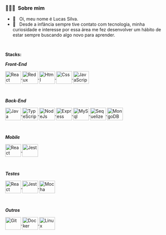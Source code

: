 <h3> 👨🏻‍💻 &nbsp;Sobre mim </h3>

- 👋 &nbsp; Oi, meu nome é Lucas Silva.
- 🤔 &nbsp; Desde a infância sempre tive contato com tecnologia, minha curiosidade e interesse por essa área me fez desenvolver um hábito de estar sempre buscando algo novo para aprender.
<br>

**Stacks:**

***Front-End***
<p align="left">
  <a href="https://reactjs.org/">
    <img align="center" alt="React" height="40" width="50" src="https://cdn.jsdelivr.net/gh/devicons/devicon/icons/react/react-original-wordmark.svg">
  </a>
  <a href="https://redux.js.org/">
    <img align="center" alt="Redux" height="40" width="50" src="https://cdn.jsdelivr.net/gh/devicons/devicon/icons/redux/redux-original.svg">
  </a>
  <a href="https://en.wikipedia.org/wiki/HTML">
    <img align="center" alt="Html" height="40" width="50" src="https://cdn.jsdelivr.net/gh/devicons/devicon/icons/html5/html5-plain-wordmark.svg">
  </a>
  <a href="https://en.wikipedia.org/wiki/CSS">
    <img align="center" alt="Css" height="40" width="50" src="https://cdn.jsdelivr.net/gh/devicons/devicon/icons/css3/css3-plain-wordmark.svg">
  </a>
  <a href="https://en.wikipedia.org/wiki/JavaScript">
    <img align="center" alt="JavaScript" height="40" width="50" src="https://cdn.jsdelivr.net/gh/devicons/devicon/icons/javascript/javascript-original.svg">
  </a>
</p>
<br>

***Back-End***
<p align="left">
  <a href="https://www.python.org/">
    <img align="center" alt="Java" height="40" width="50" src="https://cdn.jsdelivr.net/gh/devicons/devicon/icons/python/python-original-wordmark.svg">
  </a>
  <a href="https://www.typescriptlang.org/">
    <img align="center" alt="TypeScript" height="40" width="50" src="https://cdn.jsdelivr.net/gh/devicons/devicon/icons/typescript/typescript-original.svg">
  </a>
  <a href="https://nodejs.org/en/">
    <img align="center" alt="NodeJs" height="40" width="50" src="https://cdn.jsdelivr.net/gh/devicons/devicon/icons/nodejs/nodejs-original.svg">
  </a>
  <a href="http://expressjs.com/">
    <img align="center" alt="Express" height="40" width="50" src="https://cdn.jsdelivr.net/gh/devicons/devicon/icons/express/express-original.svg">
  </a>
  <a href="https://www.mysql.com/">
    <img align="center" alt="MySql" height="40" width="50" src="https://cdn.jsdelivr.net/gh/devicons/devicon/icons/mysql/mysql-original-wordmark.svg">
  </a>
  <a href="https://sequelize.org/">
    <img align="center" alt="Sequelize" height="40" width="50" src="https://cdn.jsdelivr.net/gh/devicons/devicon/icons/sequelize/sequelize-original.svg">
  </a>
  <a href="https://www.mongodb.com/">
    <img align="center" alt="MongoDB" height="40" width="50" src="https://cdn.jsdelivr.net/gh/devicons/devicon/icons/mongodb/mongodb-plain-wordmark.svg">
  </a>
</p>
<br>

***Mobile***
<p align="left">
  <a href="https://reactnative.dev/">
    <img align="center" alt="React Testing Library" height="40" width="50" src="https://cdn.jsdelivr.net/gh/devicons/devicon/icons/react/react-original.svg">
  </a>
  <a href="https://expo.dev/">
    <img align="center" alt="Jest" height="40" width="50" src="https://www.svgrepo.com/show/373753/light-expo.svg">
  </a>
</p>
<br>

***Testes***
<p align="left">
  <a href="https://testing-library.com/">
    <img align="center" alt="React Testing Library" height="40" width="50" src="https://testing-library.com/img/octopus-64x64.png">
  </a>
  <a href="https://jestjs.io/">
    <img align="center" alt="Jest" height="40" width="50" src="https://cdn.jsdelivr.net/gh/devicons/devicon/icons/jest/jest-plain.svg">
  </a>
  <a href="https://mochajs.org/">
    <img align="center" alt="Mocha" height="40" width="50" src="https://cdn.jsdelivr.net/gh/devicons/devicon/icons/mocha/mocha-plain.svg">
  </a>
</p>
<br>

***Outros***
<p align="left">
  <a href="https://git-scm.com/">
    <img align="center" alt="Git" height="40" width="50" src="https://cdn.jsdelivr.net/gh/devicons/devicon/icons/git/git-original.svg">
  </a>
  <a href="https://www.docker.com/">
    <img align="center" alt="Docker" height="40" width="50" src="https://cdn.jsdelivr.net/gh/devicons/devicon/icons/docker/docker-plain-wordmark.svg">
  </a>
  <a href="https://en.wikipedia.org/wiki/Linux">
    <img align="center" alt="Linux" height="40" width="50" src="https://cdn.jsdelivr.net/gh/devicons/devicon/icons/linux/linux-original.svg">
  </a>
</p>
